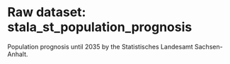 # Raw dataset: stala_st_population_prognosis

Population prognosis until 2035 by the Statistisches Landesamt Sachsen-Anhalt.

